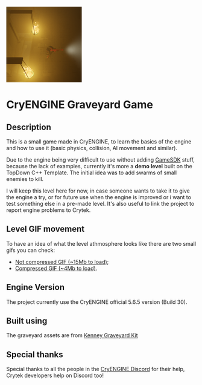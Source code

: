 ![Game Thumbnail](Thumbnail.png "Game Thumbnail")

# CryENGINE Graveyard Game

## Description
This is a small ~~game~~ made in CryENGINE, to learn the basics of the engine and how to use it (basic physics, collision, AI movement and similar).

Due to the engine being very difficult to use without adding [GameSDK](https://www.cryengine.com/marketplace/product/CRYENGINE%20GameSDK%20Sample%20Project#) stuff, because the lack of examples, currently it's more a **demo level** built on the TopDown C++ Template. The initial idea was to add swarms of small enemies to kill.

I will keep this level here for now, in case someone wants to take it to give the engine a try, or for future use when the engine is improved or i want to test something else in a pre-made level. It's also useful to link the project to report engine problems to Crytek.

## Level GIF movement
To have an idea of what the level athmosphere looks like there are two small gifs you can check:
* [Not compressed GIF (~15Mb to load)](readme_images/big_gif.gif);
* [Compressed GIF (~4Mb to load)](readme_images/compressed_gif.gif).

## Engine Version
The project currently use the CryENGINE official 5.6.5 version (Build 30).

## Built using
The graveyard assets are from [Kenney Graveyard Kit](https://kenney.nl/assets/graveyard-kit)

## Special thanks
Special thanks to all the people in the [CryENGINE Discord](https://discordapp.com/invite/cryengine) for their help, Crytek developers help on Discord too!
